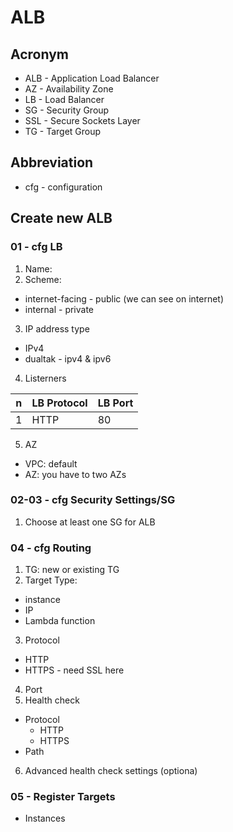 # ALB

## Acronym
* ALB - Application Load Balancer
* AZ - Availability Zone
* LB - Load Balancer
* SG - Security Group
* SSL - Secure Sockets Layer
* TG - Target Group

## Abbreviation
* cfg - configuration

## Create new ALB
### 01 - cfg LB
1) Name: 
2) Scheme:
  * internet-facing - public (we can see on internet)
  * internal - private

3) IP address type
  * IPv4
  * dualtak - ipv4 & ipv6
4) Listerners

|n|LB Protocol|LB Port|
|-|-----------|-------|
|1|HTTP       |80     |


5) AZ
  * VPC: default
  * AZ: you have to two AZs
  
### 02-03 - cfg Security Settings/SG
1) Choose at least one SG for ALB

### 04 - cfg Routing
1) TG: new or existing TG
2) Target Type: 
  * instance
  * IP
  * Lambda function
3) Protocol
  * HTTP
  * HTTPS - need SSL here
4) Port
5) Health check
  * Protocol
    * HTTP
    * HTTPS
  * Path
6) Advanced health check settings (optiona)

### 05 - Register Targets
* Instances
